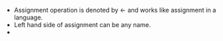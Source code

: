 * Assignment operation is denoted by <- and works like assignment in a language. 
* Left hand side of assignment can be any name. 
* 